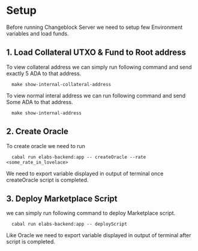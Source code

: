 # Setup
Before running Changeblock Server we need to setup few Environment variables and load funds.

## 1. Load Collateral UTXO & Fund to Root address
To view collateral address we can simply run following command and send exactly 5 ADA  to that address.

  ```shell
    make show-internal-collateral-address
  ```

To view normal interal address we can run following command and send Some ADA to that address.
  ```shell
    make show-internal-address
  ``` 

## 2. Create Oracle
To create oracle we need to run   
```
  cabal run elabs-backend:app -- createOracle --rate <some_rate_in_lovelace>
```

We need to export variable displayed in output of terminal once createOracle script is completed.

## 3. Deploy Marketplace Script
we can simply run following command to deploy Marketplace script.
```
  cabal run elabs-backend:app -- deployScript
```
Like Oracle we need to export variable displayed in output of terminal after script is completed.